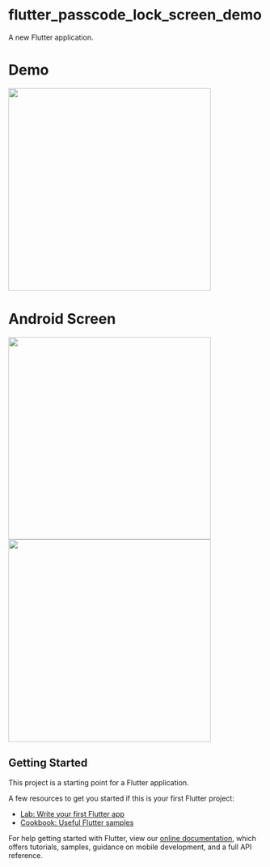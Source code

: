 # flutter_passcode_lock_screen_demo

A new Flutter application.

# Demo
<img src="https://user-images.githubusercontent.com/59611415/110917637-23668900-8340-11eb-8762-67e15d06ae89.gif" height =400>

# Android Screen
<img height="400px" src="https://user-images.githubusercontent.com/59611415/110917781-4f820a00-8340-11eb-9288-df65d76550b3.png"> <img height="400px" src="https://user-images.githubusercontent.com/59611415/110917904-79d3c780-8340-11eb-92e0-3fe8097ecd55.png">


## Getting Started

This project is a starting point for a Flutter application.

A few resources to get you started if this is your first Flutter project:

- [Lab: Write your first Flutter app](https://flutter.dev/docs/get-started/codelab)
- [Cookbook: Useful Flutter samples](https://flutter.dev/docs/cookbook)

For help getting started with Flutter, view our
[online documentation](https://flutter.dev/docs), which offers tutorials,
samples, guidance on mobile development, and a full API reference.
